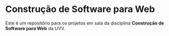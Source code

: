 # Construção de Software para Web

Este é um repositório para os projetos em sala da disciplina **Construção de Software para Web** da UVV.
